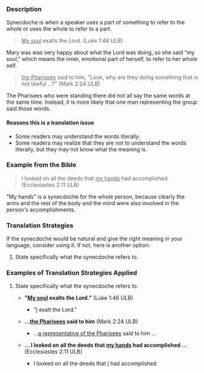 

### Description

Synecdoche is when a speaker uses a part of something to refer to the whole or uses the whole to refer to a part.
> <u>My soul</u> exalts the Lord. (Luke 1:46 ULB)

Mary was was very happy about what the Lord was doing, so she said "my soul," which means the inner, emotional part of herself, to refer to her whole self.
><u>the Pharisees</u> said to him, "Look, why are they doing something that is not lawful ...?" (Mark 2:24 ULB)

The Pharisees who were standing there did not all say the same words at the same time. Instead, it is more likely that one man representing the group said those words.

#### Reasons this is a translation issue

* Some readers may understand the words literally.
* Some readers may realize that they are not to understand the words literally, but they may not know what the meaning is.

### Example from the Bible

>I looked on all the deeds that <u>my hands</u> had accomplished (Ecclesiastes 2:11 ULB)

"My hands" is a synecdoche for the whole person, because clearly the arms and the rest of the body and the mind were also involved in the person's accomplishments.

### Translation Strategies

If the synecdoche would be natural and give the right meaning in your language, consider using it. If not, here is another option:

1. State specifically what the synecdoche refers to.

### Examples of Translation Strategies Applied

1. State specifically what the synecdoche refers to.

    * **"<u>My soul</u> exalts the Lord."** (Luke 1:46 ULB)
        * "<u>I</u> exalt the Lord."

    * **...<u>the Pharisees</u> said to him** (Mark 2:24 ULB)
        * ...<u>a representative of the Pharisees</u> said to him ...

    * **... I looked on all the deeds that <u>my hands</u> had accomplished ...** (Ecclesiastes 2:11 ULB)
        * I looked on all the deeds that <u>I</u> had accomplished

